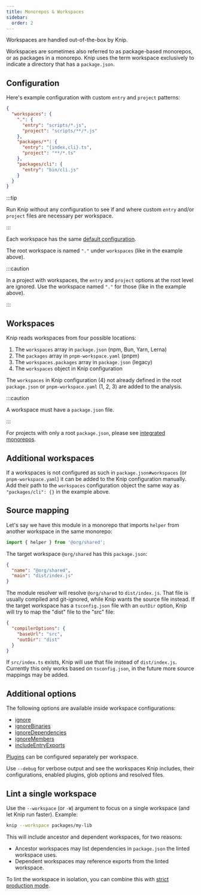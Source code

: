 ```yaml
---
title: Monorepos & Workspaces
sidebar:
  order: 2
---
```


Workspaces are handled out-of-the-box by Knip.

Workspaces are sometimes also referred to as package-based monorepos, or as
packages in a monorepo. Knip uses the term workspace exclusively to indicate a
directory that has a `package.json`.

## Configuration

Here's example configuration with custom `entry` and `project` patterns:

```json title="knip.json"
{
  "workspaces": {
    ".": {
      "entry": "scripts/*.js",
      "project": "scripts/**/*.js"
    },
    "packages/*": {
      "entry": "{index,cli}.ts",
      "project": "**/*.ts"
    },
    "packages/cli": {
      "entry": "bin/cli.js"
    }
  }
}
```

:::tip

Run Knip without any configuration to see if and where custom `entry` and/or
`project` files are necessary per workspace.

:::

Each workspace has the same [default configuration][1].

The root workspace is named `"."` under `workspaces` (like in the example
above).

:::caution

In a project with workspaces, the `entry` and `project` options at the root
level are ignored. Use the workspace named `"."` for those (like in the example
above).

:::

## Workspaces

Knip reads workspaces from four possible locations:

1. The `workspaces` array in `package.json` (npm, Bun, Yarn, Lerna)
2. The `packages` array in `pnpm-workspace.yaml` (pnpm)
3. The `workspaces.packages` array in `package.json` (legacy)
4. The `workspaces` object in Knip configuration

The `workspaces` in Knip configuration (4) not already defined in the root
`package.json` or `pnpm-workspace.yaml` (1, 2, 3) are added to the analysis.

:::caution

A workspace must have a `package.json` file.

:::

For projects with only a root `package.json`, please see [integrated
monorepos][2].

## Additional workspaces

If a workspaces is not configured as such in `package.json#workspaces` (or
`pnpm-workspace.yaml`) it can be added to the Knip configuration manually. Add
their path to the `workspaces` configuration object the same way as
`"packages/cli": {}` in the example above.

## Source mapping

Let's say we have this module in a monorepo that imports `helper` from another
workspace in the same monorepo:

```ts title="index.js"
import { helper } from '@org/shared';
```

The target workspace `@org/shared` has this `package.json`:

```json title="package.json"
{
  "name": "@org/shared",
  "main": "dist/index.js"
}
```

The module resolver will resolve `@org/shared` to `dist/index.js`. That file is
usually compiled and git-ignored, while Knip wants the source file instead. If
the target workspace has a `tsconfig.json` file with an `outDir` option, Knip
will try to map the "dist" file to the "src" file:

```json title="tsconfig.json"
{
  "compilerOptions": {
    "baseUrl": "src",
    "outDir": "dist"
  }
}
```

If `src/index.ts` exists, Knip will use that file instead of `dist/index.js`.
Currently this only works based on `tsconfig.json`, in the future more source
mappings may be added.

## Additional options

The following options are available inside workspace configurations:

- [ignore][3]
- [ignoreBinaries][4]
- [ignoreDependencies][5]
- [ignoreMembers][6]
- [includeEntryExports][7]

[Plugins][8] can be configured separately per workspace.

Use `--debug` for verbose output and see the workspaces Knip includes, their
configurations, enabled plugins, glob options and resolved files.

## Lint a single workspace

Use the `--workspace` (or `-W`) argument to focus on a single workspace (and let
Knip run faster). Example:

```sh
knip --workspace packages/my-lib
```

This will include ancestor and dependent workspaces, for two reasons:

- Ancestor workspaces may list dependencies in `package.json` the linted
  workspace uses.
- Dependent workspaces may reference exports from the linted workspace.

To lint the workspace in isolation, you can combine this with [strict production
mode][9].

[1]: ../overview/configuration.md#defaults
[2]: ./integrated-monorepos.md
[3]: ../reference/configuration.md#ignore
[4]: ../reference/configuration.md#ignorebinaries
[5]: ../reference/configuration.md#ignoredependencies
[6]: ../reference/configuration.md#ignoremembers
[7]: ../reference/configuration.md#includeentryexports
[8]: ../reference/configuration.md#plugins
[9]: ./production-mode.md#strict-mode
